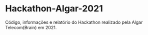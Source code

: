 # Hackathon-Algar-2021
Código, informações e relatório do Hackathon realizado pela Algar Telecom(Brain) em 2021.
